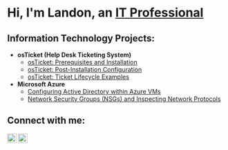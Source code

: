 <h1>Hi, I'm Landon, an <a href="https://www.linkedin.com/in/martinlandon">IT Professional</a></h1>

<h2>Information Technology Projects:</h2>

- <b>osTicket (Help Desk Ticketing System)</b>
  - [osTicket: Prerequisites and Installation](https://github.com/landonbmartin/osticket-prereqs)
  - [osTicket: Post-Installation Configuration](https://github.com/landonbmartin/post-install-config)
  - [osTicket: Ticket Lifecycle Examples](https://github.com/landonbmartin/ticket-lifecycle)
- <b>Microsoft Azure</b>
  - [Configuring Active Directory within Azure VMs](https://github.com/landonbmartin/configure-ad)
  - [Network Security Groups (NSGs) and Inspecting Network Protocols](https://github.com/landonbmartin/azure-network-protocols)

<h2>Connect with me:</h2>

[<img align="left" alt="Landon | LinkedIn" width="22px" src="https://cdn.jsdelivr.net/npm/simple-icons@v3/icons/linkedin.svg" />][linkedin]
[<img align="left" alt="Landon | Instagram" width="22px" src="https://cdn.jsdelivr.net/npm/simple-icons@v3/icons/instagram.svg" />][instagram]

[linkedin]: https://www.linkedin.com/in/martinlandon
[instagram]: https://www.instagram.com/iamlandonmartin/
